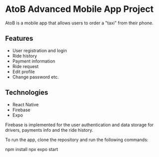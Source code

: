 # AtoB Advanced Mobile App Project
AtoB is a mobile app that allows users to order a "taxi" from their phone. 

## Features
- User registration and login
- Ride history
- Payment information
- Ride request
- Edit profile
- Change password etc.

## Technologies
- React Native
- Firebase
- Expo

Firebase is implemented for the user authentication and data storage for drivers, payments info and the ride history. 

To run the app, clone the repository and run the following commands:

npm install
npx expo start


